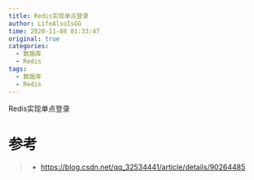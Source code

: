 ```yaml
---
title: Redis实现单点登录
author: LifeAlsoIsGG
time: 2020-11-08 01:33:47
original: true
categories: 
  - 数据库
  - Redis
tags: 
  - 数据库
  - Redis
---
```


Redis实现单点登录






# 参考

> - https://blog.csdn.net/qq_32534441/article/details/90264485